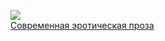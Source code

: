 ![](/books/love_erotica/Лев%20Куклин/Современная%20эротическая%20проза.jpg)  
[Современная эротическая проза](/books/love_erotica/Лев%20Куклин/Современная%20эротическая%20проза)
